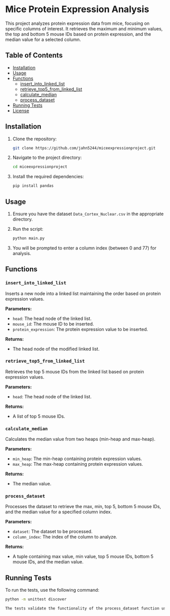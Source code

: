 # Mice Protein Expression Analysis

This project analyzes protein expression data from mice, focusing on specific columns of interest. It retrieves the maximum and minimum values, the top and bottom 5 mouse IDs based on protein expression, and the median value for a selected column.

## Table of Contents

- [Installation](#installation)
- [Usage](#usage)
- [Functions](#functions)
  - [insert_into_linked_list](#insert_into_linked_list)
  - [retrieve_top5_from_linked_list](#retrieve_top5_from_linked_list)
  - [calculate_median](#calculate_median)
  - [process_dataset](#process_dataset)
- [Running Tests](#running-tests)
- [License](#license)

## Installation

1. Clone the repository:
    ```sh
    git clone https://github.com/jahn5244/miceexpressionproject.git
    ```

2. Navigate to the project directory:
    ```sh
    cd miceexpressionproject
    ```

3. Install the required dependencies:
    ```sh
    pip install pandas
    ```

## Usage

1. Ensure you have the dataset `Data_Cortex_Nuclear.csv` in the appropriate directory.

2. Run the script:
    ```sh
    python main.py
    ```

3. You will be prompted to enter a column index (between 0 and 77) for analysis.

## Functions

### `insert_into_linked_list`

Inserts a new node into a linked list maintaining the order based on protein expression values.

**Parameters:**
- `head`: The head node of the linked list.
- `mouse_id`: The mouse ID to be inserted.
- `protein_expression`: The protein expression value to be inserted.

**Returns:**
- The head node of the modified linked list.

### `retrieve_top5_from_linked_list`

Retrieves the top 5 mouse IDs from the linked list based on protein expression values.

**Parameters:**
- `head`: The head node of the linked list.

**Returns:**
- A list of top 5 mouse IDs.

### `calculate_median`

Calculates the median value from two heaps (min-heap and max-heap).

**Parameters:**
- `min_heap`: The min-heap containing protein expression values.
- `max_heap`: The max-heap containing protein expression values.

**Returns:**
- The median value.

### `process_dataset`

Processes the dataset to retrieve the max, min, top 5, bottom 5 mouse IDs, and the median value for a specified column index.

**Parameters:**
- `dataset`: The dataset to be processed.
- `column_index`: The index of the column to analyze.

**Returns:**
- A tuple containing max value, min value, top 5 mouse IDs, bottom 5 mouse IDs, and the median value.

## Running Tests

To run the tests, use the following command:
```sh
python -m unittest discover

The tests validate the functionality of the process_dataset function using predefined datasets.



